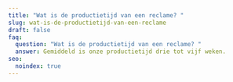 ```yaml
---
title: "Wat is de productietijd van een reclame? "
slug: wat-is-de-productietijd-van-een-reclame
draft: false
faq:
  question: "Wat is de productietijd van een reclame? "
  answer: Gemiddeld is onze productietijd drie tot vijf weken.
seo:
  noindex: true
---
```

